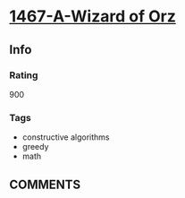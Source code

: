 # [1467-A-Wizard of Orz](https://codeforces.com/problemset/problem/1467/A)

## Info

### Rating

900

### Tags

- constructive algorithms
- greedy
- math

## __COMMENTS__

> 
